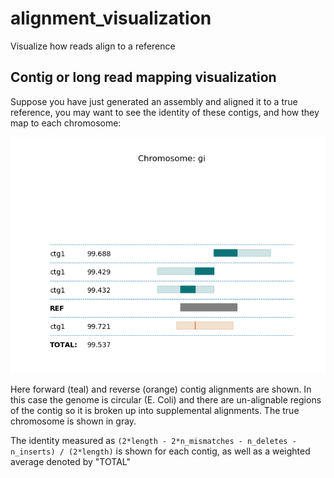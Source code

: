 # alignment_visualization
Visualize how reads align to a reference

## Contig or long read mapping visualization

Suppose you have just generated an assembly and aligned it to a true reference, you may want to see the identity of these contigs, and how they map to each chromosome:

![example visualization](https://github.com/rlorigro/alignment_visualization/raw/master/plots/polished_racon_r94_ec_rad2_30x_VS_refEcoli.sorted.png)

Here forward (teal) and reverse (orange) contig alignments are shown. In this case the genome is circular (E. Coli) and there are un-alignable regions of the contig so it is broken up into supplemental alignments. The true chromosome is shown in gray.

The identity measured as `(2*length - 2*n_mismatches - n_deletes - n_inserts) / (2*length)` is shown for each contig, as well as a weighted average denoted by "TOTAL"
